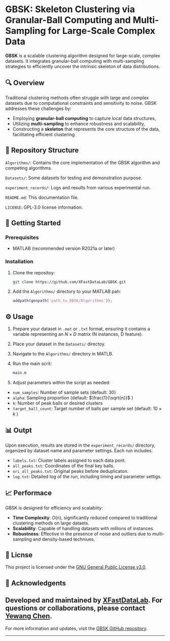 # GBSK: Skeleton Clustering via Granular-Ball Computing and Multi-Sampling for Large-Scale Complex Data

**GBSK** is a scalable clustering algorithm designed for large-scale, complex datasets. It integrates granular-ball computing with multi-sampling strategies to efficiently uncover the intrinsic skeleton of data distributions.

## 🔍 Overview
Traditional clustering methods often struggle with large and complex datasets due to computational constraints and sensitivity to noise. GBSK addresses these challenges by:

- Employing **granular-ball computing** to capture local data structures,
- Utilizing **multi-sampling** to enhance robustness and scalability,
- Constructing a **skeleton** that represents the core structure of the data, facilitating efficient clustering.

## 📁 Repository Structure

 `Algorithms/`: Contains the core implementation of the GBSK algorithm and competing algorithms.
 
 `Datasets/`: Some datasets for testing and demonstration purpose.
 
 `experiment_records/`: Logs and results from various experimental run.
 
 `README.md`: This documentation file.
 
 `LICENSE`: GPL-3.0 license information.

## 🚀 Getting Started

### Prerequisites
- MATLAB (recommended version R2021a or later)

### Installation

1. Clone the repositoy:
   ```bash
   git clone https://github.com/XFastDataLab/GBSK.git
   ```


2. Add the `Algorithms/` directory to your MATLAB pah:
   ```matlab
   addpath(genpath('path_to_GBSK/Algorithms'));
   ```


## ⚙️ Usage

1. Prepare your dataset in `.mat` or `.txt` format, ensuring it contains a variable representing an $N \times D$ matrix (N instances, D feature).

2. Place your dataset in the `Datasets/` directoy.

3. Navigate to the `Algorithms/` directory in MATLB.

4. Run the main scrit:
   ```matlab
   main.m
   ```


5. Adjust parameters within the script as needed:
  - `num_samples`: Number of sample sets (default: 30)
  - `alpha`: Sampling proportion (default: $\frac{1}{\sqrt{n}}$ )
  - `k`: Number of peak balls or desired clusters
  - `target_ball_count`: Target number of balls per sample set (default: $10 \times k$ )

## 📊 Outpt

Upon execution, results are stored in the `experiment_records/` directory, organized by dataset name and parameter settings. Each run includes:
- `labels.txt`: Cluster labels assigned to each data pont.
- `all_peaks.txt`: Coordinates of the final key balls.
- `ori_all_peaks.txt`: Original peaks before deduplicaton.
- `log.txt`: Detailed log of the run, including timing and parameter settigs.

## 📈 Performace

GBSK is designed for efficiency and scalabiity:

- **Time Complexity**: $O(n)$, significantly reduced compared to traditional clustering methods on large dataets.
- **Scalability**: Capable of handling datasets with millions of instances.
- **Robustness**: Effective in the presence of noise and outliers due to multi-sampling and density-based techniues.

## 📄 Licnse

This project is licensed under the [GNU General Public License v3.0](https://www.gnu.org/licenses/gpl-3.0.en.tml).

## 🤝 Acknowledgents

Developed and maintained by [XFastDataLab](https://github.com/XFastDataLab). For questions or collaborations, please contact [Yewang Chen](mailto:ywchen@hqu.edu.cn).
---

For more information and updates, visit the [GBSK GitHub repository](https://github.com/XFastDataLab/GBSK/treemain).

--- 
